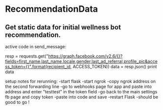 # RecommendationData
Get static data for initial wellness bot recommendation.
---------------------------------------------------------
active code in send_message:

resp = requests.get("https://graph.facebook.com/v2.6/{}?fields=first_name,last_name,locale,gender,last_ad_referral,profile_pic&access_token={}".format(recipient_id, ACCESS_TOKEN))
data = resp.json()
print data

setup notes for rerunning:
-start flask
-start ngrok
-copy ngrok address on the second forwarding line
-go to webhooks page for app and paste into address and enter "testtest"
  in the token field
-go back to the main settings fb page and copy token
-paste into code and save
-restart Flask
-should be good to go !
